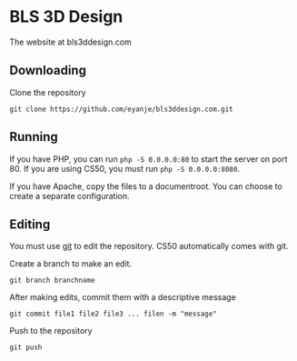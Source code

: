 # BLS 3D Design

The website at bls3ddesign.com

## Downloading

Clone the repository
```
git clone https://github.com/eyanje/bls3ddesign.com.git
```

## Running

If you have PHP, you can run `php -S 0.0.0.0:80` to start the server on port 80.
If you are using CS50, you must run `php -S 0.0.0.0:8080`.

If you have Apache, copy the files to a documentroot.
You can choose to create a separate configuration.

## Editing

You must use [git](https://git-scm.com/) to edit the repository.
CS50 automatically comes with git.

Create a branch to make an edit.
```
git branch branchname
```

After making edits, commit them with a descriptive message
```
git commit file1 file2 file3 ... filen -m "message"
```

Push to the repository
```
git push
```
